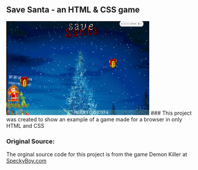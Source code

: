 ## Save Santa - an HTML & CSS game
<img src="https://github.com/tbon27/Save-Santa-Game/blob/main/images/readmeSS1.png" width="380" height="250">
### This project was created to show an example of a game made for a browser in only HTML and CSS

### Original Source:
The orginal source code for this project is from the game Demon Killer at [SpeckyBoy.com](https://speckyboy.com/pure-css-games/)
